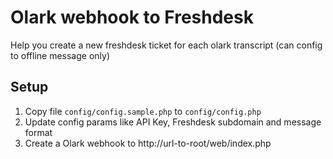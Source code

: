 Olark webhook to Freshdesk
==========================

Help you create a new freshdesk ticket for each olark transcript (can config to offline message only)

## Setup

1. Copy file `config/config.sample.php` to `config/config.php`
2. Update config params like API Key, Freshdesk subdomain and message format
3. Create a Olark webhook to http://url-to-root/web/index.php